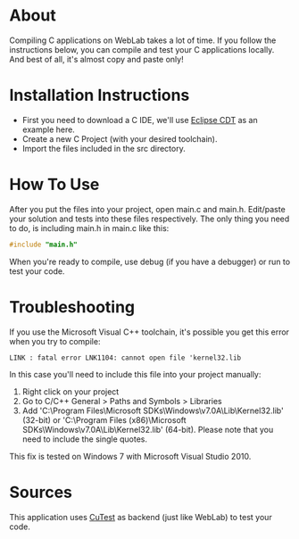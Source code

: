 About
=====
Compiling C applications on WebLab takes a lot of time. If you follow the instructions below, you can compile and test your C applications locally. And best of all, it's almost copy and paste only!

Installation Instructions
=========================
* First you need to download a C IDE, we'll use [Eclipse CDT](http://www.eclipse.org/cdt/ "Eclipse CDT") as an example here.
* Create a new C Project (with your desired toolchain).
* Import the files included in the src directory.

How To Use
==========
After you put the files into your project, open main.c and main.h. Edit/paste your solution and tests into these files respectively. The only thing you need to do, is including main.h in main.c like this:
```c
#include "main.h"
```
When you're ready to compile, use debug (if you have a debugger) or run to test your code.

Troubleshooting
===============
If you use the Microsoft Visual C++ toolchain, it's possible you get this error when you try to compile:

```LINK : fatal error LNK1104: cannot open file 'kernel32.lib```

In this case you'll need to include this file into your project manually:

1. Right click on your project
2. Go to C/C++ General > Paths and Symbols > Libraries
3. Add 'C:\Program Files\Microsoft SDKs\Windows\v7.0A\Lib\Kernel32.lib' (32-bit) or 'C:\Program Files (x86)\Microsoft SDKs\Windows\v7.0A\Lib\Kernel32.lib' (64-bit). Please note that you need to include the single quotes.

This fix is tested on Windows 7 with Microsoft Visual Studio 2010.

Sources
=======
This application uses [CuTest](http://cutest.sourceforge.net/ "C Unit Testing Framework") as backend (just like WebLab) to test your code.